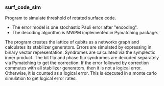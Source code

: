 ### surf_code_sim
Program to simulate threshold of rotated surface code.
- The error model is one stochastic Pauli error after "encoding".
- The decoding algorithm is MWPM implemented in Pymatching package.

The program creates the lattice of qubits as a networkx graph and calculates its stabilizer generators. Errors are simulated by expressing in binary vector representation. Syndromes are calculated via the symplectic inner product. The bit flip and phase flip syndromes are decoded separately via Pymatching to get the correction. If the error followed by correction commutes with all stabilizer generators, then it is not a logical error. Otherwise, it is counted as a logical error. This is executed in a monte carlo simulation to get logical error rates.
